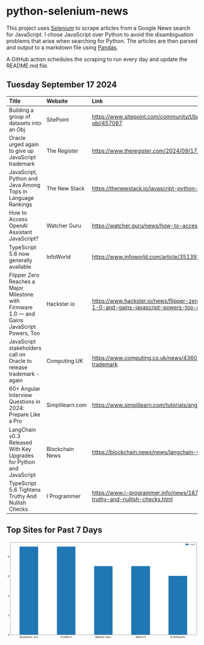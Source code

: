 # python-selenium-news

This project uses [Selenium](https://www.seleniumhq.org/) to scrape articles from a Google News search for JavaScript.
I chose JavaScript over Python to avoid the disambiguation problems that arise when searching for Python.
The articles are then parsed and output to a markdown file using [Pandas](https://pandas.pydata.org/).

A GitHub action schedules the scraping to run every day and update the README.md file.

## Tuesday September 17 2024


| Title                                                                                       | Website         | Link                                                                                                                               |
|:--------------------------------------------------------------------------------------------|:----------------|:-----------------------------------------------------------------------------------------------------------------------------------|
| Building a group of datasets into an Obj                                                    | SitePoint       | https://www.sitepoint.com/community/t/building-a-group-of-datasets-into-an-obj/457087                                              |
| Oracle urged again to give up JavaScript trademark                                          | The Register    | https://www.theregister.com/2024/09/17/oracle_urged_to_surrender_javascript_trademark/                                             |
| JavaScript, Python and Java Among Tops in Language Rankings                                 | The New Stack   | https://thenewstack.io/javascript-python-and-java-among-tops-in-language-rankings/                                                 |
| How to Access OpenAI Assistant JavaScript?                                                  | Watcher Guru    | https://watcher.guru/news/how-to-access-openai-assistant-javascript                                                                |
| TypeScript 5.6 now generally available                                                      | InfoWorld       | https://www.infoworld.com/article/3513917/typescript-5-6-now-generally-available.html                                              |
| Flipper Zero Reaches a Major Milestone with Firmware 1.0 — and Gains JavaScript Powers, Too | Hackster.io     | https://www.hackster.io/news/flipper-zero-reaches-a-major-milestone-with-firmware-1-0-and-gains-javascript-powers-too-af8ec2e5042c |
| JavaScript stakeholders call on Oracle to release trademark - again                         | Computing UK    | https://www.computing.co.uk/news/4360670/javascript-stakeholders-oracle-release-trademark                                          |
| 60+ Angular Interview Questions in 2024: Prepare Like a Pro                                 | Simplilearn.com | https://www.simplilearn.com/tutorials/angular-tutorial/angular-interview-questions                                                 |
| LangChain v0.3 Released With Key Upgrades for Python and JavaScript                         | Blockchain News | https://blockchain.news/news/langchain-v0-3-released-with-key-upgrades                                                             |
| TypeScript 5.6 Tightens Truthy And Nullish Checks                                           | I Programmer    | https://www.i-programmer.info/news/167-javascript/17478-typescript-56-tightens-truthy-and-nullish-checks.html                      |
## Top Sites for Past 7 Days

![Graph of Top Sites](https://raw.githubusercontent.com/dan-mba/python-selenium-news/main/last-week.png)
